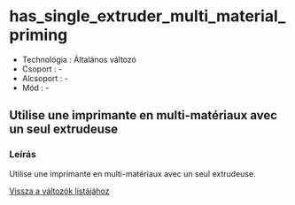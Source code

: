 # has\_single\_extruder\_multi\_material\_priming

* Technológia : Általános változó
* Csoport : -
* Alcsoport : -
* Mód : -

## Utilise une imprimante en multi-matériaux avec un seul extrudeuse

### Leírás

Utilise une imprimante en multi-matériaux avec un seul extrudeuse​.

[Vissza a változók listájához](../../variable_list)

